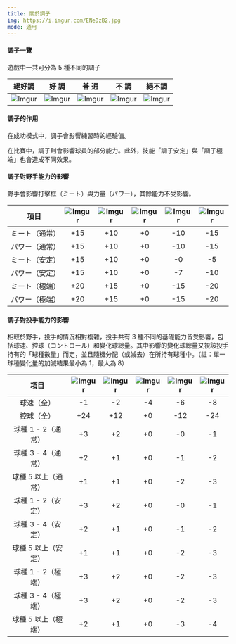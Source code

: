 ```yaml
---
title: 關於調子
img: https://i.imgur.com/ENeDzB2.jpg
mode: 通用
---
```


#### 調子一覽

遊戲中一共可分為 5 種不同的調子

| 絕好調 | 好  調 | 普  通 | 不  調 | 絕不調 |
| :----: | :----: | :----: | :----: | :----: |
| ![Imgur](https://i.imgur.com/tmIPnfs.png) | ![Imgur](https://i.imgur.com/acT2FtB.png) | ![Imgur](https://i.imgur.com/hzXcWl2.png) | ![Imgur](https://i.imgur.com/sNTGAVY.png) | ![Imgur](https://i.imgur.com/VqG3pqD.png) |

#### 調子的作用

在成功模式中，調子會影響練習時的經驗值。

在比賽中，調子則會影響球員的部分能力。此外，技能「調子安定」與「調子極端」也會造成不同效果。

#### 調子對野手能力的影響

野手會影響打擊框（ミート）與力量（パワー），其餘能力不受影響。

| 項目 | ![Imgur](https://i.imgur.com/tmIPnfs.png) | ![Imgur](https://i.imgur.com/acT2FtB.png) | ![Imgur](https://i.imgur.com/hzXcWl2.png) | ![Imgur](https://i.imgur.com/sNTGAVY.png) | ![Imgur](https://i.imgur.com/VqG3pqD.png) |
| :----: | :----: | :----: | :----: | :----: | :----: |
| ミート（通常） | +15 | +10 | +0 | -10 | -15 |
| パワー（通常） | +15 | +10 | +0 | -10 | -15 |
| ミート（安定） | +15 | +10 | +0 | -0 | -5 |
| パワー（安定） | +15 | +10 | +0 | -7 | -10 |
| ミート（極端） | +20 | +15 | +0 | -15 | -20 |
| パワー（極端） | +20 | +15 | +0 | -15 | -20 |

#### 調子對投手能力的影響

相較於野手，投手的情況相對複雜，投手共有 3 種不同的基礎能力皆受影響，包括球速、控球（コントロール）和變化球總量。其中影響的變化球總量又視該投手持有的「球種數量」而定，並且隨機分配（或減去）在所持有球種中。（註：單一球種變化量的加減結果最小為 1，最大為 8）

| 項目 | ![Imgur](https://i.imgur.com/tmIPnfs.png) | ![Imgur](https://i.imgur.com/acT2FtB.png) | ![Imgur](https://i.imgur.com/hzXcWl2.png) | ![Imgur](https://i.imgur.com/sNTGAVY.png) | ![Imgur](https://i.imgur.com/VqG3pqD.png) |
| :----: | :----: | :----: | :----: | :----: | :----: |
| 球速（全） | -1 | -2 | -4 | -6 | -8 |
| 控球（全） | +24 | +12 | +0 | -12 | -24 |
| 球種 1 - 2（通常） | +3 | +2 | +0 | -0 | -1 |
| 球種 3 - 4（通常） | +2 | +1 | +0 | -1 | -2 |
| 球種 5 以上（通常） | +1 | +1 | +0 | -2 | -3 |
| 球種 1 - 2（安定） | +3 | +2 | +0 | -0 | -1 |
| 球種 3 - 4（安定） | +2 | +1 | +0 | -1 | -2 |
| 球種 5 以上（安定） | +1 | +1 | +0 | -2 | -3 |
| 球種 1 - 2（極端） | +3 | +2 | +0 | -2 | -3 |
| 球種 3 - 4（極端） | +3 | +2 | +0 | -2 | -3 |
| 球種 5 以上（極端） | +2 | +1 | +0 | -3 | -4 |
